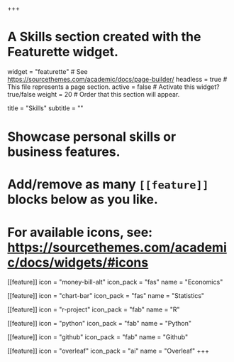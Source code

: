 +++
# A Skills section created with the Featurette widget.
widget = "featurette"  # See https://sourcethemes.com/academic/docs/page-builder/
headless = true  # This file represents a page section.
active = false  # Activate this widget? true/false
weight = 20  # Order that this section will appear.

title = "Skills"
subtitle = ""

# Showcase personal skills or business features.
# 
# Add/remove as many `[[feature]]` blocks below as you like.
# 
# For available icons, see: https://sourcethemes.com/academic/docs/widgets/#icons

[[feature]]
  icon = "money-bill-alt"
  icon_pack = "fas"
  name = "Economics"
  
[[feature]]
  icon = "chart-bar"
  icon_pack = "fas"
  name = "Statistics"

[[feature]]
  icon = "r-project"
  icon_pack = "fab"
  name = "R"
  
[[feature]]
  icon = "python"
  icon_pack = "fab"
  name = "Python"
  
[[feature]]
  icon = "github"
  icon_pack = "fab"
  name = "Github"
  
[[feature]]
  icon = "overleaf"
  icon_pack = "ai"
  name = "Overleaf"
+++